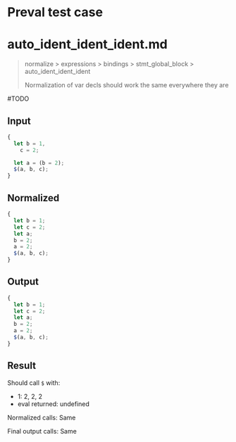 # Preval test case

# auto_ident_ident_ident.md

> normalize > expressions > bindings > stmt_global_block > auto_ident_ident_ident
>
> Normalization of var decls should work the same everywhere they are

#TODO

## Input

`````js filename=intro
{
  let b = 1,
    c = 2;

  let a = (b = 2);
  $(a, b, c);
}
`````

## Normalized

`````js filename=intro
{
  let b = 1;
  let c = 2;
  let a;
  b = 2;
  a = 2;
  $(a, b, c);
}
`````

## Output

`````js filename=intro
{
  let b = 1;
  let c = 2;
  let a;
  b = 2;
  a = 2;
  $(a, b, c);
}
`````

## Result

Should call `$` with:
 - 1: 2, 2, 2
 - eval returned: undefined

Normalized calls: Same

Final output calls: Same
